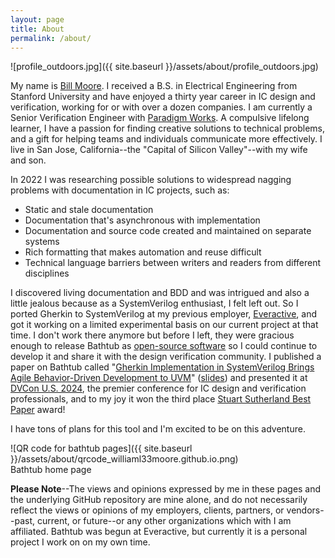 ```yaml
---
layout: page
title: About
permalink: /about/
---
```

![profile_outdoors.jpg]({{ site.baseurl }}/assets/about/profile_outdoors.jpg)

My name is [Bill Moore](https://www.linkedin.com/in/william7moore/).
I received a B.S. in Electrical Engineering from Stanford University and have enjoyed a thirty year career in IC design and verification, working for or with over a dozen companies.
I am currently a Senior Verification Engineer with [Paradigm Works](http://paradigm-works.com).
A compulsive lifelong learner, I have a passion for finding creative solutions to technical problems, and a gift for helping teams and individuals communicate more effectively.
I live in San Jose, California--the "Capital of Silicon Valley"--with my wife and son.

In 2022 I was researching possible solutions to widespread nagging problems with documentation in IC projects, such as:
* Static and stale documentation
* Documentation that's asynchronous with implementation
* Documentation and source code created and maintained on separate systems
* Rich formatting that makes automation and reuse difficult
* Technical language barriers between writers and readers from different disciplines

I discovered living documentation and BDD and was intrigued and also a little jealous because as a SystemVerilog enthusiast, I felt left out.
So I ported Gherkin to SystemVerilog at my previous employer, [Everactive](https://everactive.com), and got it working on a limited experimental basis on our current project at that time.
I don't work there anymore but before I left, they were gracious enough to release Bathtub as [open-source software](https://github.com/everactive/bathtub) so I could continue to develop it and share it with the design verification community.
I published a paper on Bathtub called "[Gherkin Implementation in SystemVerilog Brings Agile Behavior-Driven Development to UVM](https://dvcon-proceedings.org/document/gherkin-implementation-in-systemverilog-brings-agile-behavior-driven-development-to-uvm/)" ([slides](https://dvcon-proceedings.org/document/gherkin-implementation-in-systemverilog-brings-agile-behavior-driven-development-to-uvm-2/)) and presented it at [DVCon U.S. 2024](https://dvcon.org), the premier conference for IC design and verification professionals, and to my joy it won the third place [Stuart Sutherland Best Paper](https://dvcon.org/press-release-march-20-2024) award!

I have tons of plans for this tool and I'm excited to be on this adventure.

![QR code for bathtub pages]({{ site.baseurl }}/assets/about/qrcode_williaml33moore.github.io.png) \
Bathtub home page

**Please Note**--The views and opinions expressed by me in these pages and the underlying GitHub repository are mine alone, and do not necessarily reflect the views or opinions of my employers, clients, partners, or vendors--past, current, or future--or any other organizations which with I am affiliated.
Bathtub was begun at Everactive, but currently it is a personal project I work on on my own time.
